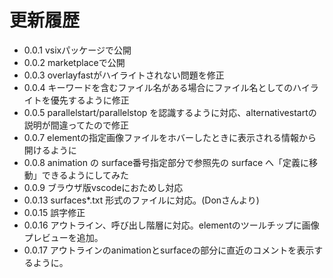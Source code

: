 # 更新履歴
* 0.0.1 vsixパッケージで公開
* 0.0.2 marketplaceで公開
* 0.0.3 overlayfastがハイライトされない問題を修正
* 0.0.4 キーワードを含むファイル名がある場合にファイル名としてのハイライトを優先するように修正
* 0.0.5 parallelstart/parallelstop を認識するように対応、alternativestartの説明が間違ってたので修正
* 0.0.7 elementの指定画像ファイルをホバーしたときに表示される情報から開けるように
* 0.0.8 animation の surface番号指定部分で参照先の surface へ「定義に移動」できるようにしてみた
* 0.0.9 ブラウザ版vscodeにおためし対応
* 0.0.13 surfaces*.txt 形式のファイルに対応。(Donさんより)
* 0.0.15 誤字修正
* 0.0.16 アウトライン、呼び出し階層に対応。elementのツールチップに画像プレビューを追加。
* 0.0.17 アウトラインのanimationとsurfaceの部分に直近のコメントを表示するように。
